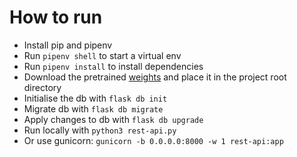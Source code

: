 # How to run
- Install pip and pipenv
- Run `pipenv shell` to start a virtual env
- Run `pipenv install` to install dependencies
- Download the pretrained [weights](https://drive.google.com/open?id=16fTx2CFWCI82DWMBfqK7Oszuc1dK3KzZ) and place it in the project root directory
- Initialise the db with `flask db init`
- Migrate db with `flask db migrate`
- Apply changes to db with `flask db upgrade`
- Run locally with `python3 rest-api.py`
- Or use gunicorn: `gunicorn -b 0.0.0.0:8000 -w 1 rest-api:app`
